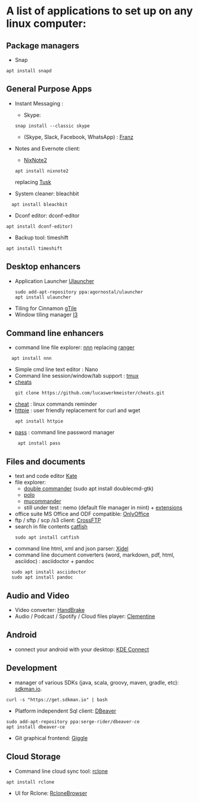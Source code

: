 # A list of applications to set up on any linux computer: 

Package managers
-----------------
* Snap
```
apt install snapd
```

General Purpose Apps
------------------
* Instant Messaging : 
   * Skype: 
   ```
   snap install --classic skype
   ```
   
   * (Skype, Slack, Facebook, WhatsApp) : [Franz](http://meetfranz.com/)
* Notes and Evernote client: 
    * [NixNote2](http://nixnote.org/NixNote-Home/) 
    ```
    apt install nixnote2
    ```
    replacing [Tusk](https://github.com/klaussinani/tusk)

* System cleaner: bleachbit 
```
  apt install bleachbit
 ```
* Dconf editor: dconf-editor 
```
apt install dconf-editor)
```
* Backup tool: timeshift 
```
apt install timeshift
```

Desktop enhancers
------------------
* Application Launcher [Ulauncher](https://ulauncher.io/)
   ```
   sudo add-apt-repository ppa:agornostal/ulauncher
   apt install ulauncher
   ```
* Tiling for Cinnamon [gTile](https://cinnamon-spices.linuxmint.com/extensions/view/21)
* Window tiling manager [I3](https://i3wm.org/)

Command line enhancers 
------------------
* command line file explorer: [nnn](https://github.com/jarun/nnn) replacing [ranger](https://github.com/ranger/ranger)
```
  apt install nnn
```
* Simple cmd line text editor : Nano
* Command line session/window/tab support : [tmux](https://github.com/rothgar/awesome-tmux/blob/master/README.md)
* [cheats](http://github.com/lucaswerkmeister/cheats)
   ```
   git clone https://github.com/lucaswerkmeister/cheats.git
   ```
* [cheat](https://github.com/chrisallenlane/cheat) : linux commands reminder
* [httpie](https://github.com/jakubroztocil/httpie) : user friendly replacement for curl and wget 
   ```
   apt install httpie
   ```
* [pass](https://www.passwordstore.org/) : command line password manager
  ```
   apt install pass
   ```

Files and documents
------------------------
* text and code editor [Kate](https://kate-editor.org/get-it/)
* file explorer: 
    * [double commander](http://doublecmd.sourceforge.net/) (sudo apt install doublecmd-gtk)
    * [polo](https://github.com/teejee2008/polo)
    * [mucommander](http://www.mucommander.com/index.html)
    * still under test : nemo (default file manager in mint) + [extensions](https://github.com/linuxmint/nemo-extensions) 
* office suite MS Office and ODF compatible: [OnlyOffice](https://www.onlyoffice.com/apps.aspx)
* ftp / sftp / scp /s3 client: [CrossFTP](http://www.crossftp.com/)
* search in file contents [catfish](http://www.twotoasts.de/index.php/catfish/) 
   ```
   sudo apt install catfish
   ```
* command line html, xml and json parser: [Xidel](http://www.videlibri.de/xidel.html)
* command line document converters (word, markdown, pdf, html, asciidoc) : asciidoctor + pandoc
```shell
  sudo apt install asciidoctor
  sudo apt install pandoc
```

Audio and Video
---------------------
* Video converter: [HandBrake](https://handbrake.fr/downloads.php)
* Audio / Podcast / Spotify / Cloud files player: [Clementine](https://www.clementine-player.org/downloads)

Android 
---------------
* connect your android with your desktop: [KDE Connect](https://community.kde.org/KDEConnect) 

Development
------------------------
* manager of various SDKs (java, scala, groovy, maven, gradle, etc): [sdkman.io](http://sdkman.io). 
```
curl -s "https://get.sdkman.io" | bash
```
* Platform independent Sql client: [DBeaver](https://dbeaver.jkiss.org/) 
```
sudo add-apt-repository ppa:serge-rider/dbeaver-ce
apt install dbeaver-ce
```
* Git graphical frontend: [Giggle](https://wiki.gnome.org/Apps/giggle)

Cloud Storage 
------------------------
* Command line cloud sync tool: [rclone](https://rclone.org)
```
apt install rclone
```
* UI for Rclone: [RcloneBrowser](https://martins.ninja/RcloneBrowser/)


